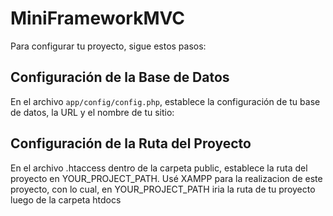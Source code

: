 # MiniFrameworkMVC

Para configurar tu proyecto, sigue estos pasos:

## Configuración de la Base de Datos

En el archivo `app/config/config.php`, establece la configuración de tu base de datos, la URL y el nombre de tu sitio:

## Configuración de la Ruta del Proyecto

En el archivo .htaccess dentro de la carpeta public, establece la ruta del proyecto en YOUR_PROJECT_PATH.
Usé XAMPP para la realizacion de este proyecto, con lo cual, en YOUR_PROJECT_PATH iria la ruta de tu proyecto luego de 
la carpeta htdocs

